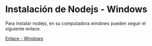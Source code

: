 <h1>Instalación de Nodejs - Windows</h1>
<p>Para instalar nodejs, en su computadora windows pueden seguir el siguiente enlace.</p>

<a href="https://luismasdev.com/instalar-nodejs-en-windows/">Enlace - Windows </a> 
